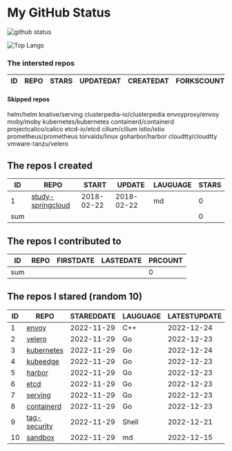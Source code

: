 # My GitHub Status

<img src="https://github-readme-stats-1.yihong0618.vercel.app/api?username=daoqingniu&show_icons=true&&&hide_title=true&count_private=true" alt="github status" />

![Top Langs](https://github-readme-stats-1.yihong0618.vercel.app/api/top-langs/?username=daoqingniu&layout=compact)

<!--START_SECTION:github_repos-->
### The intersted repos
| ID | REPO | STARS | UPDATEDAT | CREATEDAT | FORKSCOUNT | DESCRIPTIONS |
|----|------|-------|-----------|-----------|------------|--------------|



#### Skipped repos
helm/helm
knative/serving
clusterpedia-io/clusterpedia
envoyproxy/envoy
moby/moby
kubernetes/kubernetes
containerd/containerd
projectcalico/calico
etcd-io/etcd
cilium/cilium
istio/istio
prometheus/prometheus
torvalds/linux
goharbor/harbor
cloudtty/cloudtty
vmware-tanzu/velero<!--END_SECTION:github_repos-->

<!--START_SECTION:my_github-->
## The repos I created
| ID  |                                 REPO                                 |   START    |   UPDATE   | LAUGUAGE | STARS |
|-----|----------------------------------------------------------------------|------------|------------|----------|-------|
|   1 | [study-springcloud](https://github.com/daoqingniu/study-springcloud) | 2018-02-22 | 2018-02-22 | md       |     0 |
| sum |                                                                      |            |            |          |     0 |

## The repos I contributed to
| ID  | REPO | FIRSTDATE | LASTEDATE | PRCOUNT |
|-----|------|-----------|-----------|---------|
| sum |      |           |           |       0 |

## The repos I stared (random 10)
| ID |                          REPO                          | STAREDDATE | LAUGUAGE | LATESTUPDATE |
|----|--------------------------------------------------------|------------|----------|--------------|
|  1 | [envoy](https://github.com/envoyproxy/envoy)           | 2022-11-29 | C++      | 2022-12-24   |
|  2 | [velero](https://github.com/vmware-tanzu/velero)       | 2022-11-29 | Go       | 2022-12-23   |
|  3 | [kubernetes](https://github.com/kubernetes/kubernetes) | 2022-11-29 | Go       | 2022-12-24   |
|  4 | [kubeedge](https://github.com/kubeedge/kubeedge)       | 2022-11-29 | Go       | 2022-12-23   |
|  5 | [harbor](https://github.com/goharbor/harbor)           | 2022-11-29 | Go       | 2022-12-23   |
|  6 | [etcd](https://github.com/etcd-io/etcd)                | 2022-11-29 | Go       | 2022-12-23   |
|  7 | [serving](https://github.com/knative/serving)          | 2022-11-29 | Go       | 2022-12-23   |
|  8 | [containerd](https://github.com/containerd/containerd) | 2022-11-29 | Go       | 2022-12-23   |
|  9 | [tag-security](https://github.com/cncf/tag-security)   | 2022-11-29 | Shell    | 2022-12-21   |
| 10 | [sandbox](https://github.com/cncf/sandbox)             | 2022-11-29 | md       | 2022-12-15   |

<!--END_SECTION:my_github-->
